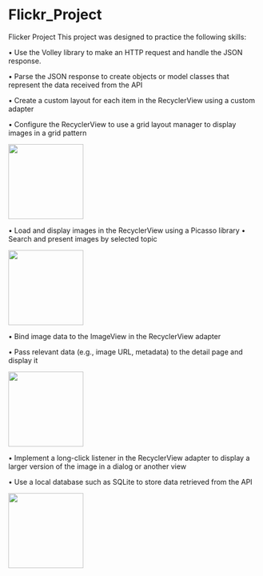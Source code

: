 # Flickr_Project
Flicker Project
This project was designed to practice the following skills:

•	Use the Volley library to make an HTTP request and handle the JSON response.

•	Parse the JSON response to create objects or model classes that represent the data received from the API

•	Create a custom layout for each item in the RecyclerView using a custom adapter

•	Configure the RecyclerView to use a grid layout manager to display images in a grid pattern

<img src="https://github.com/OlgaErshova1/Flickr_Project/assets/81580605/cd3c9a0c-f07a-43f7-91f1-55d84c49487c.png" width ="150">

•	Load and display images in the RecyclerView using a Picasso library
•	Search and present images by selected topic

<img src="https://github.com/OlgaErshova1/Flickr_Project/assets/81580605/627dda3b-155b-4742-b89d-1d577fa82c4b.png" width="150">

•	Bind image data to the ImageView in the RecyclerView adapter

•	Pass relevant data (e.g., image URL, metadata) to the detail page and display it 

<img src="https://github.com/OlgaErshova1/Flickr_Project/assets/81580605/8967c691-2ae1-484a-92b5-832474782e5b.png" width="150">

•	Implement a long-click listener in the RecyclerView adapter to display a larger version of the image in a dialog or another view

•	Use a local database such as SQLite to store data retrieved from the API

<img src="https://github.com/OlgaErshova1/Flickr_Project/assets/81580605/6bfe5e80-9344-42d3-b872-9680b3484516.png" width="150">

